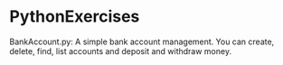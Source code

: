 # PythonExercises

BankAccount.py: A simple bank account management. You can create, delete, find, list accounts and deposit and withdraw money. 
